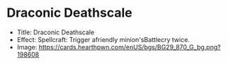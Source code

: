 # Draconic Deathscale
- Title:  Draconic Deathscale
- Effect:  Spellcraft: Trigger afriendly minion'sBattlecry twice.
- Image:  https://cards.hearthpwn.com/enUS/bgs/BG29_870_G_bg.png?198608
